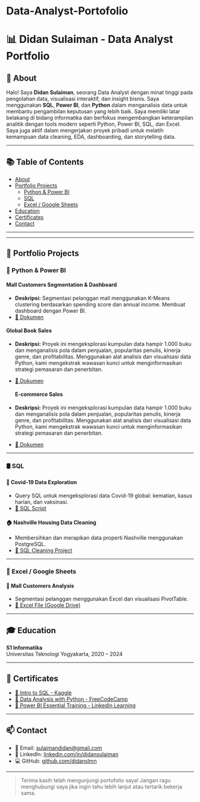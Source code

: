 # Data-Analyst-Portofolio

# 📊 Didan Sulaiman - Data Analyst Portfolio

## 👤 About
Halo! Saya **Didan Sulaiman**, seorang Data Analyst dengan minat tinggi pada pengolahan data, visualisasi interaktif, dan insight bisnis. Saya menggunakan **SQL**, **Power BI**, dan **Python** dalam menganalisis data untuk membantu pengambilan keputusan yang lebih baik.
Saya memiliki latar belakang di bidang informatika dan berfokus mengembangkan keterampilan analitik dengan tools modern seperti Python, Power BI, SQL, dan Excel. Saya juga aktif dalam mengerjakan proyek pribadi untuk melatih kemampuan data cleaning, EDA, dashboarding, dan storytelling data.

---

## 📚 Table of Contents
- [About](#about)
- [Portfolio Projects](#portfolio-projects)
  - [Python & Power BI](#python)
  - [SQL](#sql)
  - [Excel / Google Sheets](#excel--google-sheets)
- [Education](#education)
- [Certificates](#certificates)
- [Contact](#contact)

---


---

## 💼 Portfolio Projects

### 🐍 Python & Power BI

####  Mall Customers Segmentation & Dashboard
- **Deskripsi:**
  Segmentasi pelanggan mall menggunakan K-Means clustering berdasarkan spending score dan annual income.
  Membuat dashboard dengan Power BI.
- [📂 Dokumen](https://github.com/didanslmn/mall-customers-analyst)

####  Global Book Sales
- **Deskripsi:**
  Proyek ini mengeksplorasi kumpulan data hampir 1.000 buku dan menganalisis pola dalam penjualan, popularitas penulis, kinerja genre, dan profitabilitas.           Menggunakan alat analisis dan visualisasi data Python, kami mengekstrak wawasan kunci untuk menginformasikan strategi pemasaran dan penerbitan. 
- [📂 Dokumen](https://github.com/didanslmn/book-sales-analyst)

  ####  E-commerce Sales
- **Deskripsi:**
  Proyek ini mengeksplorasi kumpulan data hampir 1.000 buku dan menganalisis pola dalam penjualan, popularitas penulis, kinerja genre, dan profitabilitas.           Menggunakan alat analisis dan visualisasi data Python, kami mengekstrak wawasan kunci untuk menginformasikan strategi pemasaran dan penerbitan. 
- [📂 Dokumen](https://github.com/didanslmn/sales-ecommerce-analyst)  

---

### 🛢 SQL

#### 🦠 Covid-19 Data Exploration
- Query SQL untuk mengeksplorasi data Covid-19 global: kematian, kasus harian, dan vaksinasi.
- [💾 SQL Script](https://github.com/didan/sql-covid19-exploration)

#### 🏠 Nashville Housing Data Cleaning
- Membersihkan dan merapikan data properti Nashville menggunakan PostgreSQL.
- [🧹 SQL Cleaning Project](https://github.com/didan/nashville-housing-cleaning)

---

### 📄 Excel / Google Sheets

#### 💸 Mall Customers Analysis
- Segmentasi pelanggan menggunakan Excel dan visualisasi PivotTable.
- [📂 Excel File (Google Drive)](https://drive.google.com/...)

---


## 🎓 Education

**S1 Informatika**  
Universitas Teknologi Yogyakarta, 2020 – 2024

---

## 📜 Certificates

- [📄 Intro to SQL - Kaggle](https://www.kaggle.com/learn/certification/didan/intro-to-sql)
- [📄 Data Analysis with Python - FreeCodeCamp](https://www.freecodecamp.org/certification/didan/data-analysis)
- [📄 Power BI Essential Training - LinkedIn Learning](https://www.linkedin.com/...)

---

## 📫 Contact

- 📧 Email: sulaimandidan@gmail.com  
- 💼 LinkedIn: [linkedin.com/in/didansulaiman](https://linkedin.com/in/didansulaiman)  
- 💻 GitHub: [github.com/didanslmn](https://github.com/didanslmn)

---

> Terima kasih telah mengunjungi portofolio saya! Jangan ragu menghubungi saya jika ingin tahu lebih lanjut atau tertarik bekerja sama.
